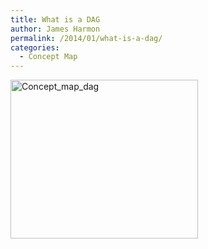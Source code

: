 ```yaml
---
title: What is a DAG
author: James Harmon
permalink: /2014/01/what-is-a-dag/
categories:
  - Concept Map
---
```

[<img class="alignnone size-medium wp-image-5747" alt="Concept_map_dag" src="http://teaching.software-carpentry.org/wp-content/uploads/2014/01/Concept_map_dag-300x254.png" width="300" height="254" />][1]

 [1]: http://teaching.software-carpentry.org/wp-content/uploads/2014/01/Concept_map_dag.png
